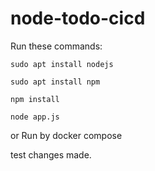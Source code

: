 # node-todo-cicd

Run these commands:


`sudo apt install nodejs`


`sudo apt install npm`


`npm install`

`node app.js`

or Run by docker compose

test
changes made.

